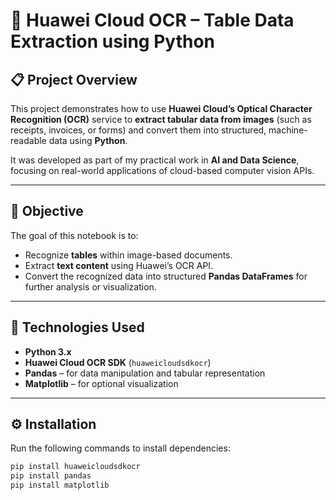 # 🧠 Huawei Cloud OCR – Table Data Extraction using Python

## 📋 Project Overview
This project demonstrates how to use **Huawei Cloud’s Optical Character Recognition (OCR)** service to **extract tabular data from images** (such as receipts, invoices, or forms) and convert them into structured, machine-readable data using **Python**.

It was developed as part of my practical work in **AI and Data Science**, focusing on real-world applications of cloud-based computer vision APIs.

---

## 🎯 Objective
The goal of this notebook is to:
- Recognize **tables** within image-based documents.
- Extract **text content** using Huawei’s OCR API.
- Convert the recognized data into structured **Pandas DataFrames** for further analysis or visualization.

---

## 🧰 Technologies Used
- **Python 3.x**
- **Huawei Cloud OCR SDK** (`huaweicloudsdkocr`)
- **Pandas** – for data manipulation and tabular representation  
- **Matplotlib** – for optional visualization

---

## ⚙️ Installation

Run the following commands to install dependencies:

```bash
pip install huaweicloudsdkocr
pip install pandas
pip install matplotlib
